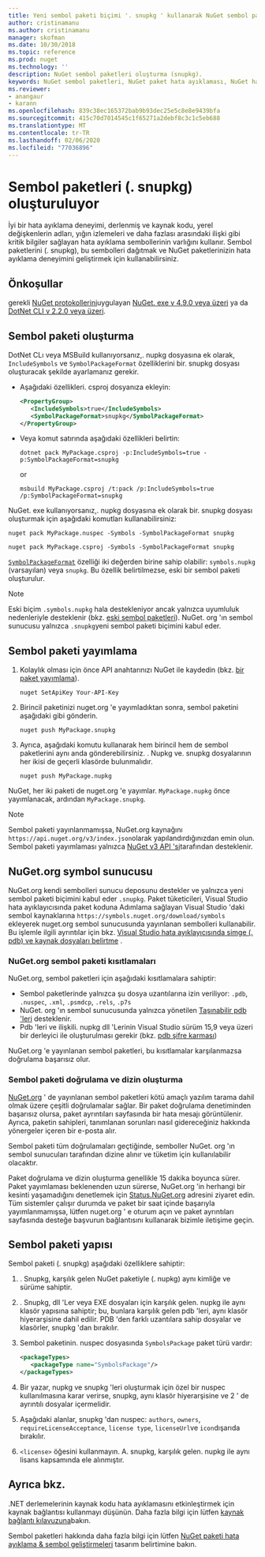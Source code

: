 ```yaml
---
title: Yeni sembol paketi biçimi '. snupkg ' kullanarak NuGet sembol paketleri yayımlama | Microsoft Docs
author: cristinamanu
ms.author: cristinamanu
manager: skofman
ms.date: 10/30/2018
ms.topic: reference
ms.prod: nuget
ms.technology: ''
description: NuGet sembol paketleri oluşturma (snupkg).
keywords: NuGet sembol paketleri, NuGet paket hata ayıklaması, NuGet hata ayıklamayı destekleme, paket sembolleri, sembol paketi kuralları
ms.reviewer:
- anangaur
- karann
ms.openlocfilehash: 839c38ec165372bab9b93dec25e5c8e8e9439bfa
ms.sourcegitcommit: 415c70d7014545c1f65271a2debf8c3c1c5eb688
ms.translationtype: MT
ms.contentlocale: tr-TR
ms.lasthandoff: 02/06/2020
ms.locfileid: "77036896"
---
```

# <a name="creating-symbol-packages-snupkg"></a>Sembol paketleri (. snupkg) oluşturuluyor

İyi bir hata ayıklama deneyimi, derlenmiş ve kaynak kodu, yerel değişkenlerin adları, yığın izlemeleri ve daha fazlası arasındaki ilişki gibi kritik bilgiler sağlayan hata ayıklama sembollerinin varlığını kullanır. Sembol paketlerini (. snupkg), bu sembolleri dağıtmak ve NuGet paketlerinizin hata ayıklama deneyimini geliştirmek için kullanabilirsiniz.

## <a name="prerequisites"></a>Önkoşullar

gerekli [NuGet protokollerini](../api/nuget-protocols.md)uygulayan [NuGet. exe v 4.9.0 veya üzeri](https://www.nuget.org/downloads) ya da [DotNet CLI v 2.2.0 veya üzeri](https://www.microsoft.com/net/download/dotnet-core/2.2).

## <a name="creating-a-symbol-package"></a>Sembol paketi oluşturma

DotNet CLı veya MSBuild kullanıyorsanız,. nupkg dosyasına ek olarak, `IncludeSymbols` ve `SymbolPackageFormat` özelliklerini bir. snupkg dosyası oluşturacak şekilde ayarlamanız gerekir.

* Aşağıdaki özellikleri. csproj dosyanıza ekleyin:

   ```xml
   <PropertyGroup>
      <IncludeSymbols>true</IncludeSymbols>
      <SymbolPackageFormat>snupkg</SymbolPackageFormat>
   </PropertyGroup>
   ```

* Veya komut satırında aşağıdaki özellikleri belirtin:

     ```dotnetcli
     dotnet pack MyPackage.csproj -p:IncludeSymbols=true -p:SymbolPackageFormat=snupkg
     ```

  or

  ```cli
  msbuild MyPackage.csproj /t:pack /p:IncludeSymbols=true /p:SymbolPackageFormat=snupkg
  ```

NuGet. exe kullanıyorsanız,. nupkg dosyasına ek olarak bir. snupkg dosyası oluşturmak için aşağıdaki komutları kullanabilirsiniz:

```cli
nuget pack MyPackage.nuspec -Symbols -SymbolPackageFormat snupkg

nuget pack MyPackage.csproj -Symbols -SymbolPackageFormat snupkg
```

[`SymbolPackageFormat`](/dotnet/core/tools/csproj#symbolpackageformat) özelliği iki değerden birine sahip olabilir: `symbols.nupkg` (varsayılan) veya `snupkg`. Bu özellik belirtilmezse, eski bir sembol paketi oluşturulur.

> [!Note]
> Eski biçim `.symbols.nupkg` hala destekleniyor ancak yalnızca uyumluluk nedenleriyle desteklenir (bkz. [eski sembol paketleri](Symbol-Packages.md)). NuGet. org 'ın sembol sunucusu yalnızca `.snupkg`yeni sembol paketi biçimini kabul eder.

## <a name="publishing-a-symbol-package"></a>Sembol paketi yayımlama

1. Kolaylık olması için önce API anahtarınızı NuGet ile kaydedin (bkz. [bir paket yayımlama](../nuget-org/publish-a-package.md)).

    ```cli
    nuget SetApiKey Your-API-Key
    ```

1. Birincil paketinizi nuget.org 'e yayımladıktan sonra, sembol paketini aşağıdaki gibi gönderin.

    ```cli
    nuget push MyPackage.snupkg
    ```

1. Ayrıca, aşağıdaki komutu kullanarak hem birincil hem de sembol paketlerini aynı anda gönderebilirsiniz. . Nupkg ve. snupkg dosyalarının her ikisi de geçerli klasörde bulunmalıdır.

    ```cli
    nuget push MyPackage.nupkg
    ```

NuGet, her iki paketi de nuget.org 'e yayımlar. `MyPackage.nupkg` önce yayımlanacak, ardından `MyPackage.snupkg`.

> [!Note]
> Sembol paketi yayınlanmamışsa, NuGet.org kaynağını `https://api.nuget.org/v3/index.json`olarak yapılandırdığınızdan emin olun. Sembol paketi yayımlaması yalnızca [NuGet v3 API 'si](../api/overview.md#versioning)tarafından desteklenir.

## <a name="nugetorg-symbol-server"></a>NuGet.org symbol sunucusu

NuGet.org kendi sembolleri sunucu deposunu destekler ve yalnızca yeni sembol paketi biçimini kabul eder `.snupkg`. Paket tüketicileri, Visual Studio hata ayıklayıcısında paket koduna Adımlama sağlayan Visual Studio 'daki sembol kaynaklarına `https://symbols.nuget.org/download/symbols` ekleyerek nuget.org sembol sunucusunda yayınlanan sembolleri kullanabilir. Bu işlemle ilgili ayrıntılar için bkz. [Visual Studio hata ayıklayıcısında simge (. pdb) ve kaynak dosyaları belirtme](/visualstudio/debugger/specify-symbol-dot-pdb-and-source-files-in-the-visual-studio-debugger) .

### <a name="nugetorg-symbol-package-constraints"></a>NuGet.org sembol paketi kısıtlamaları

NuGet.org, sembol paketleri için aşağıdaki kısıtlamalara sahiptir:

- Sembol paketlerinde yalnızca şu dosya uzantılarına izin veriliyor: `.pdb`, `.nuspec`, `.xml`, `.psmdcp`, `.rels`, `.p7s`
- NuGet. org 'ın sembol sunucusunda yalnızca yönetilen [Taşınabilir pdb 'leri](https://github.com/dotnet/corefx/blob/master/src/System.Reflection.Metadata/specs/PortablePdb-Metadata.md) desteklenir.
- Pdb 'leri ve ilişkili. nupkg dll 'Lerinin Visual Studio sürüm 15,9 veya üzeri bir derleyici ile oluşturulması gerekir (bkz. [pdb şifre karması](https://github.com/dotnet/roslyn/issues/24429))

NuGet.org 'e yayınlanan sembol paketleri, bu kısıtlamalar karşılanmazsa doğrulama başarısız olur. 

### <a name="symbol-package-validation-and-indexing"></a>Sembol paketi doğrulama ve dizin oluşturma

[NuGet.org](https://www.nuget.org/) ' de yayınlanan sembol paketleri kötü amaçlı yazılım tarama dahil olmak üzere çeşitli doğrulamalar sağlar. Bir paket doğrulama denetiminden başarısız olursa, paket ayrıntıları sayfasında bir hata mesajı görüntülenir. Ayrıca, paketin sahipleri, tanımlanan sorunları nasıl gidereceğiniz hakkında yönergeler içeren bir e-posta alır.

Sembol paketi tüm doğrulamaları geçtiğinde, semboller NuGet. org 'ın sembol sunucuları tarafından dizine alınır ve tüketim için kullanılabilir olacaktır.

Paket doğrulama ve dizin oluşturma genellikle 15 dakika boyunca sürer. Paket yayımlaması beklenenden uzun sürerse, NuGet.org 'in herhangi bir kesinti yaşamadığını denetlemek için [Status.NuGet.org](https://status.nuget.org/) adresini ziyaret edin. Tüm sistemler çalışır durumda ve paket bir saat içinde başarıyla yayımlanmamışsa, lütfen nuget.org ' e oturum açın ve paket ayrıntıları sayfasında desteğe başvurun bağlantısını kullanarak bizimle iletişime geçin.

## <a name="symbol-package-structure"></a>Sembol paketi yapısı

Sembol paketi (. snupkg) aşağıdaki özelliklere sahiptir:

1) . Snupkg, karşılık gelen NuGet paketiyle (. nupkg) aynı kimliğe ve sürüme sahiptir.
2) . Snupkg, dll 'Ler veya EXE dosyaları için karşılık gelen. nupkg ile aynı klasör yapısına sahiptir; bu, bunlara karşılık gelen pdb 'leri, aynı klasör hiyerarşisine dahil edilir. PDB 'den farklı uzantılara sahip dosyalar ve klasörler, snupkg 'dan bırakılır.
3) Sembol paketinin. nuspec dosyasında `SymbolsPackage` paket türü vardır:

   ```xml
   <packageTypes>
      <packageType name="SymbolsPackage"/>
   </packageTypes>
   ```

4) Bir yazar, nupkg ve snupkg 'leri oluşturmak için özel bir nuspec kullanılmasına karar verirse, snupkg, aynı klasör hiyerarşisine ve 2 ' de ayrıntılı dosyalar içermelidir.
5) Aşağıdaki alanlar, snupkg 'dan nuspec: ```authors```, ```owners```, ```requireLicenseAcceptance```, ```license type```, ```licenseUrl```ve ```icon```dışarıda bırakılır.
6) ```<license>``` öğesini kullanmayın. A. snupkg, karşılık gelen. nupkg ile aynı lisans kapsamında ele alınmıştır.

## <a name="see-also"></a>Ayrıca bkz.

.NET derlemelerinin kaynak kodu hata ayıklamasını etkinleştirmek için kaynak bağlantısı kullanmayı düşünün. Daha fazla bilgi için lütfen [kaynak bağlantı kılavuzuna](/dotnet/standard/library-guidance/sourcelink)bakın.

Sembol paketleri hakkında daha fazla bilgi için lütfen [NuGet paketi hata ayıklama & sembol geliştirmeleri](https://github.com/NuGet/Home/wiki/NuGet-Package-Debugging-&-Symbols-Improvements) tasarım belirtimine bakın.
